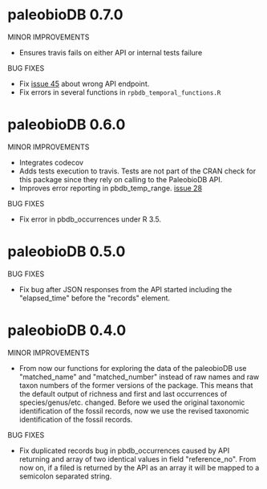 paleobioDB 0.7.0
================

MINOR IMPROVEMENTS

* Ensures travis fails on either API or internal tests failure

BUG FIXES

* Fix [issue 45](https://github.com/ropensci/paleobioDB/issues/45) about wrong API endpoint.
* Fix errors in several functions in `rpbdb_temporal_functions.R`


paleobioDB 0.6.0
================

MINOR IMPROVEMENTS

* Integrates codecov
* Adds tests execution to travis. Tests are not part of the CRAN check for this
package since they rely on calling to the PaleobioDB API.
* Improves error reporting in pbdb_temp_range. [issue 28](https://github.com/ropensci/paleobioDB/issues/28)

BUG FIXES

* Fix error in pbdb_occurrences under R 3.5.


paleobioDB 0.5.0
===============

BUG FIXES

* Fix bug after JSON responses from the API started including the "elapsed_time" before the "records" element.


paleobioDB 0.4.0
===============

MINOR IMPROVEMENTS

* From now our functions for exploring the data of the paleobioDB use "matched_name" and "matched_number" instead of raw names and raw taxon numbers of the former versions of the package. This means that the default output of richness and first and last occurrences of species/genus/etc. changed. Before we used the original taxonomic identification of the fossil records, now we use the revised taxonomic identification of the fossil records.

BUG FIXES

* Fix duplicated records bug in pbdb_occurrences caused by API returning and array of two identical values in field "reference_no". From now on, if a filed is returned by the API as an array it will be mapped to a semicolon separated string.
